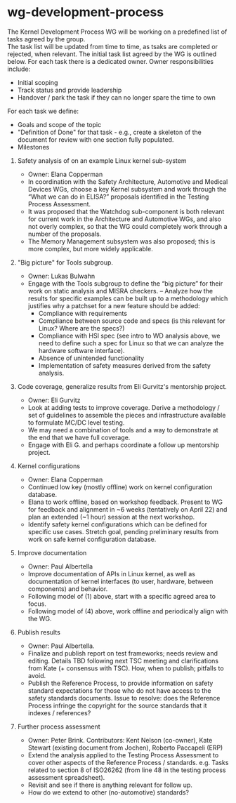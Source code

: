 # wg-development-process
The Kernel Development Process WG will be working on a predefined list of tasks agreed by the group.  
The task list will be updated from time to time, as tsaks are completed or rejected, when relevant.
The initial task list agreed by the WG is outlined below.
For each task there is a dedicated owner.  Owner responsibilities include:
   - Initial scoping 
   - Track status and provide leadership
   - Handover / park the task if they can no longer spare the time to own

For each task we define:
  - Goals and scope of the topic
  - "Definition of Done" for that task - e.g., create a skeleton of the document for review with one section fully populated.
  - Milestones

1. Safety analysis of on an example Linux kernel sub-system
   - Owner: Elana Copperman
   - In coordination with the Safety Architecture, Automotive and Medical Devices WGs, choose a key Kernel subsystem and work through the “What we can do in ELISA?” proposals        identified in the Testing Process Assessment.
   - It was proposed that the Watchdog sub-component is both relevant for current work in the Architecture and Automotive WGs, and also not overly complex, so that the WG            could completely work through a number of the proposals. 
   - The Memory Management subsystem was also proposed; this is more complex, but more widely applicable.

2. "Big picture" for Tools subgroup.  
   - Owner: Lukas Bulwahn
   - Engage with the Tools subgroup to define the “big picture” for their work on static analysis and MISRA checkers.
   – Analyze how the results for specific examples can be built up to a methodology which justifies why a patchset for a new feature should be added:
        - Compliance with requirements 	
        - Compliance between source code and specs (is this relevant for Linux? Where are the specs?)  	
        - Compliance with HSI spec (see intro to WD analysis above, we need to define such a spec for Linux so that we can analyze the hardware software interface). 	
        - Absence of unintended functionality 	
        - Implementation of safety measures derived from the safety analysis.

3. Code coverage, generalize results from Eli Gurvitz's mentorship project.
   - Owner: Eli Gurvitz
   - Look at adding tests to improve coverage. Derive a methodology / set of guidelines to assemble the pieces and infrastructure available to formulate MC/DC level testing. 
   - We may need a combination of tools and a way to demonstrate at the end that we have full coverage.
   - Engage with Eli G. and perhaps coordinate a follow up mentorship project.
   
4. Kernel configurations
   - Owner: Elana Copperman
   - Continued low key (mostly offline) work on kernel configuration database.
   - Elana to work offline, based on workshop 	feedback. Present to WG for feedback and alignment in ~6 weeks (tentatively on April 22) and plan an extended (~1 hour) session at the next workshop. 	
   - Identify safety kernel configurations which can be defined for specific use cases. 
Stretch goal, pending preliminary results from work on safe kernel configuration database.

5. Improve documentation
   - Owner: Paul Albertella
   - Improve documentation of APIs in Linux kernel, as well as documentation of kernel interfaces (to user, hardware, between components) and behavior.
   - Following model of (1) above, start with a specific agreed area to focus. 	
   - Following model of (4) above, work offline and periodically align with the WG. 	

6. Publish results
   - Owner: Paul Albertella.
   - Finalize and publish report on test frameworks; needs review and editing. Details TBD following next TSC meeting and clarifications from Kate (+ consensus with TSC). How,        when to publish; pitfalls to avoid.
   - Publish the Reference Process, to provide information on safety standard expectations for those who do not have access to the safety standards documents. Issue to resolve:          does the Reference Process infringe the copyright for the source standards that it indexes / references?

7. Further process assessment
   - Owner: Peter Brink.  Contributors: Kent Nelson (co-owner), Kate Stewart (existing document from Jochen), Roberto Paccapeli (ERP)
   - Extend the analysis applied to the Testing Process Assessment to cover other aspects of the Reference Process / standards. e.g. Tasks related to section 8 of ISO26262            (from line 48 in the testing process assessment spreadsheet).
   - Revisit and see if there is anything relevant for follow up.
   - How do we extend to other (no-automotive) standards?

